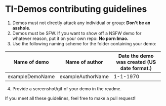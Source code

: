 # TI-Demos contributing guidelines

1. Demos must not directly attack any individual or group: **Don't be an asshole.**
2. Demos must be SFW. If you want to show off a NSFW demo for whatever reason, put it on your own repo: **No porn lmao.**
3. Use the following naming scheme for the folder containing your demo:

| Name of demo | Name of author | Date the demo was created (US date format.) |
| - | - | - |
| exampleDemoName | exampleAuthorName | 1-1-1970 |

4. Provide a screenshot/gif of your demo in the readme.

If you meet all these guidelines, feel free to make a pull request!
